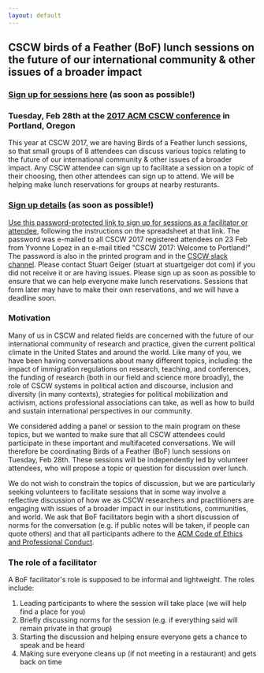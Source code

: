 ```yaml
---
layout: default
---
```


## CSCW birds of a Feather (BoF) lunch sessions on the future of our international community & other issues of a broader impact

### [Sign up for sessions here](https://itsssl.com/AEAJR) (as soon as possible!)

### Tuesday, Feb 28th at the [2017 ACM CSCW conference](https://cscw.acm.org/2017) in Portland, Oregon

This year at CSCW 2017, we are having Birds of a Feather lunch sessions, so that small groups of 8 attendees can discuss various topics relating to the future of our international community & other issues of a broader impact. Any CSCW attendee can sign up to facilitate a session on a topic of their choosing, then other attendees can sign up to attend. We will be helping make lunch reservations for groups at nearby resturants. 

### [Sign up details](https://itsssl.com/AEAJR) (as soon as possible!)

[Use this password-protected link to sign up for sessions as a facilitator or attendee](https://itsssl.com/AEAJR), following the instructions on the spreadsheet at that link. The password was e-mailed to all CSCW 2017 registered attendees on 23 Feb from Yvonne Lopez in an e-mail titled "CSCW 2017: Welcome to Portland!" The password is also in the printed program and in the [CSCW slack channel](https://acmcscw.slack.com). Please contact Stuart Geiger (stuart at stuartgeiger dot com) if you did not receive it or are having issues. Please sign up as soon as possible to ensure that we can help everyone make lunch reservations. Sessions that form later may have to make their own reservations, and we will have a deadline soon.

### Motivation

Many of us in CSCW and related fields are concerned with the future of our international community of research and practice, given the current political climate in the United States and around the world. Like many of you, we have been having conversations about many different topics, including: the impact of immigration regulations on research, teaching, and conferences, the funding of research (both in our field and science more broadly), the role of CSCW systems in political action and discourse, inclusion and diversity (in many contexts), strategies for political mobilization and activism, actions professional associations can take, as well as how to build and sustain international perspectives in our community. 

We considered adding a panel or session to the main program on these topics, but we wanted to make sure that all CSCW attendees could participate in these important and multifaceted conversations. We will therefore be coordinating Birds of a Feather (BoF) lunch sessions on Tuesday, Feb 28th. These sessions will be independently led by volunteer attendees, who will propose a topic or question for discussion over lunch. 

We do not wish to constrain the topics of discussion, but we are particularly seeking volunteers to facilitate sessions that in some way involve a reflective discussion of how we as CSCW researchers and practitioners are engaging with issues of a broader impact in our institutions, communities, and world. We ask that BoF facilitators begin with a short discussion of norms for the conversation (e.g. if public notes will be taken, if people can quote others) and that all participants adhere to the [ACM Code of Ethics and Professional Conduct](https://www.acm.org/about-acm/acm-code-of-ethics-and-professional-conduct).

### The role of a facilitator

A BoF facilitator's role is supposed to be informal and lightweight. The roles include: 

1. Leading participants to where the session will take place (we will help find a place for you)
1. Briefly discussing norms for the session (e.g. if everything said will remain private in that group)
1. Starting the discussion and helping ensure everyone gets a chance to speak and be heard
1. Making sure everyone cleans up (if not meeting in a restaurant) and gets back on time
